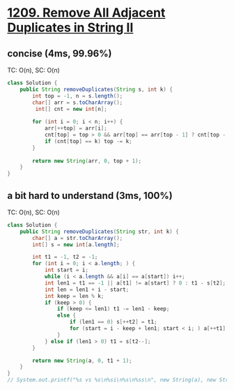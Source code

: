# [1209. Remove All Adjacent Duplicates in String II](https://leetcode.com/problems/remove-all-adjacent-duplicates-in-string-ii/)

## concise (4ms, 99.96%)
TC: O(n), SC: O(n)
```java
class Solution {
    public String removeDuplicates(String s, int k) {
        int top = -1, n = s.length();
        char[] arr = s.toCharArray();
         int[] cnt = new int[n];
        
        for (int i = 0; i < n; i++) {
            arr[++top] = arr[i];
            cnt[top] = top > 0 && arr[top] == arr[top - 1] ? cnt[top - 1] + 1 : 1;
            if (cnt[top] == k) top -= k;
        }
        
        return new String(arr, 0, top + 1);
    }
}
```

## a bit hard to understand (3ms, 100%)
TC: O(n), SC: O(n)
```java
class Solution {
    public String removeDuplicates(String str, int k) {
        char[] a = str.toCharArray();
        int[] s = new int[a.length];

        int t1 = -1, t2 = -1;
        for (int i = 0; i < a.length; ) {
            int start = i;
            while (i < a.length && a[i] == a[start]) i++;
            int len1 = t1 == -1 || a[t1] != a[start] ? 0 : t1 - s[t2];
            int len = len1 + i - start;
            int keep = len % k;
            if (keep > 0) {
                if (keep <= len1) t1 -= len1 - keep;
                else {
                    if (len1 == 0) s[++t2] = t1;
                    for (start = i - keep + len1; start < i; ) a[++t1] = a[start++];
                }
            } else if (len1 > 0) t1 = s[t2--];
        }

        return new String(a, 0, t1 + 1);
    }
}
// System.out.printf("%s vs %s\n%si\n%s\n%ss\n", new String(a), new String(a, 0, t1 + 1), " ".repeat(i), t1 >= 0 ? " ".repeat(t1) + "t" : "", " ".repeat(start));
```